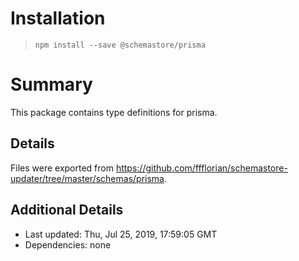 # Installation
> `npm install --save @schemastore/prisma`

# Summary
This package contains type definitions for prisma.

## Details
Files were exported from https://github.com/ffflorian/schemastore-updater/tree/master/schemas/prisma.

## Additional Details
* Last updated: Thu, Jul 25, 2019, 17:59:05 GMT
* Dependencies: none
